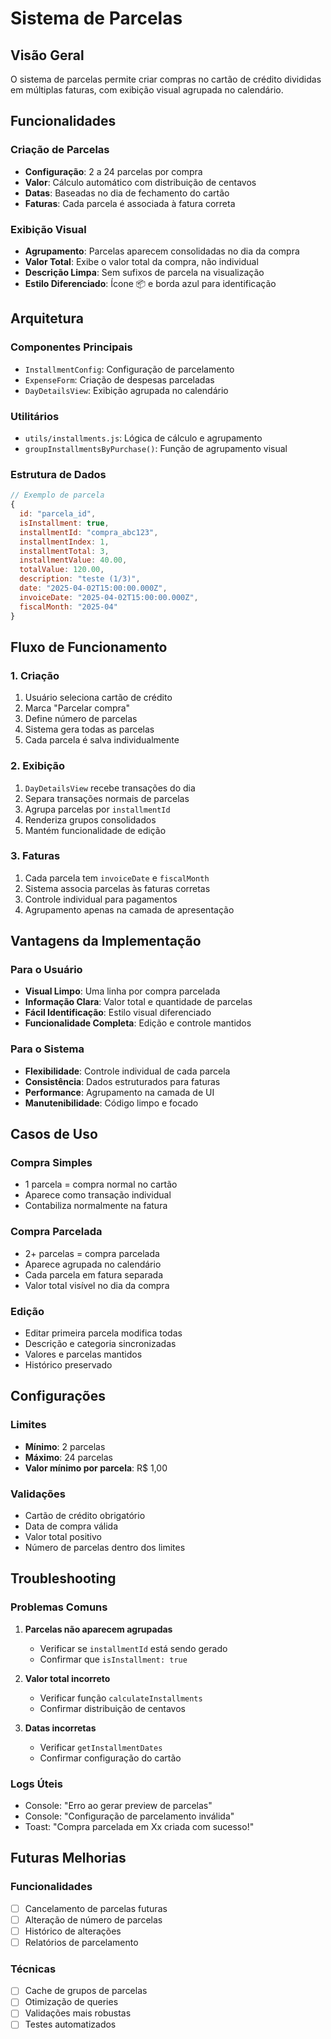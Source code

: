 # Sistema de Parcelas

## Visão Geral

O sistema de parcelas permite criar compras no cartão de crédito divididas em múltiplas faturas, com exibição visual agrupada no calendário.

## Funcionalidades

### Criação de Parcelas
- **Configuração**: 2 a 24 parcelas por compra
- **Valor**: Cálculo automático com distribuição de centavos
- **Datas**: Baseadas no dia de fechamento do cartão
- **Faturas**: Cada parcela é associada à fatura correta

### Exibição Visual
- **Agrupamento**: Parcelas aparecem consolidadas no dia da compra
- **Valor Total**: Exibe o valor total da compra, não individual
- **Descrição Limpa**: Sem sufixos de parcela na visualização
- **Estilo Diferenciado**: Ícone 📦 e borda azul para identificação

## Arquitetura

### Componentes Principais
- `InstallmentConfig`: Configuração de parcelamento
- `ExpenseForm`: Criação de despesas parceladas
- `DayDetailsView`: Exibição agrupada no calendário

### Utilitários
- `utils/installments.js`: Lógica de cálculo e agrupamento
- `groupInstallmentsByPurchase()`: Função de agrupamento visual

### Estrutura de Dados
```javascript
// Exemplo de parcela
{
  id: "parcela_id",
  isInstallment: true,
  installmentId: "compra_abc123",
  installmentIndex: 1,
  installmentTotal: 3,
  installmentValue: 40.00,
  totalValue: 120.00,
  description: "teste (1/3)",
  date: "2025-04-02T15:00:00.000Z",
  invoiceDate: "2025-04-02T15:00:00.000Z",
  fiscalMonth: "2025-04"
}
```

## Fluxo de Funcionamento

### 1. Criação
1. Usuário seleciona cartão de crédito
2. Marca "Parcelar compra"
3. Define número de parcelas
4. Sistema gera todas as parcelas
5. Cada parcela é salva individualmente

### 2. Exibição
1. `DayDetailsView` recebe transações do dia
2. Separa transações normais de parcelas
3. Agrupa parcelas por `installmentId`
4. Renderiza grupos consolidados
5. Mantém funcionalidade de edição

### 3. Faturas
1. Cada parcela tem `invoiceDate` e `fiscalMonth`
2. Sistema associa parcelas às faturas corretas
3. Controle individual para pagamentos
4. Agrupamento apenas na camada de apresentação

## Vantagens da Implementação

### Para o Usuário
- **Visual Limpo**: Uma linha por compra parcelada
- **Informação Clara**: Valor total e quantidade de parcelas
- **Fácil Identificação**: Estilo visual diferenciado
- **Funcionalidade Completa**: Edição e controle mantidos

### Para o Sistema
- **Flexibilidade**: Controle individual de cada parcela
- **Consistência**: Dados estruturados para faturas
- **Performance**: Agrupamento na camada de UI
- **Manutenibilidade**: Código limpo e focado

## Casos de Uso

### Compra Simples
- 1 parcela = compra normal no cartão
- Aparece como transação individual
- Contabiliza normalmente na fatura

### Compra Parcelada
- 2+ parcelas = compra parcelada
- Aparece agrupada no calendário
- Cada parcela em fatura separada
- Valor total visível no dia da compra

### Edição
- Editar primeira parcela modifica todas
- Descrição e categoria sincronizadas
- Valores e parcelas mantidos
- Histórico preservado

## Configurações

### Limites
- **Mínimo**: 2 parcelas
- **Máximo**: 24 parcelas
- **Valor mínimo por parcela**: R$ 1,00

### Validações
- Cartão de crédito obrigatório
- Data de compra válida
- Valor total positivo
- Número de parcelas dentro dos limites

## Troubleshooting

### Problemas Comuns
1. **Parcelas não aparecem agrupadas**
   - Verificar se `installmentId` está sendo gerado
   - Confirmar que `isInstallment: true`

2. **Valor total incorreto**
   - Verificar função `calculateInstallments`
   - Confirmar distribuição de centavos

3. **Datas incorretas**
   - Verificar `getInstallmentDates`
   - Confirmar configuração do cartão

### Logs Úteis
- Console: "Erro ao gerar preview de parcelas"
- Console: "Configuração de parcelamento inválida"
- Toast: "Compra parcelada em Xx criada com sucesso!"

## Futuras Melhorias

### Funcionalidades
- [ ] Cancelamento de parcelas futuras
- [ ] Alteração de número de parcelas
- [ ] Histórico de alterações
- [ ] Relatórios de parcelamento

### Técnicas
- [ ] Cache de grupos de parcelas
- [ ] Otimização de queries
- [ ] Validações mais robustas
- [ ] Testes automatizados
